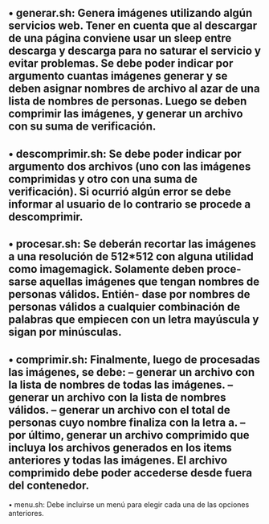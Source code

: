 • generar.sh: Genera imágenes utilizando algún servicios web. Tener
en cuenta que al descargar de una página conviene usar un sleep entre
descarga y descarga para no saturar el servicio y evitar problemas. Se debe
poder indicar por argumento cuantas imágenes generar y se deben asignar
nombres de archivo al azar de una lista de nombres de personas. Luego
se deben comprimir las imágenes, y generar un archivo con su suma de
verificación.
--------------------
• descomprimir.sh: Se debe poder indicar por argumento dos archivos (uno
con las imágenes comprimidas y otro con una suma de verificación). Si
ocurrió algún error se debe informar al usuario de lo contrario se procede
a descomprimir.
--------------------
• procesar.sh: Se deberán recortar las imágenes a una resolución de
512*512 con alguna utilidad como imagemagick. Solamente deben proce-
sarse aquellas imágenes que tengan nombres de personas válidos. Entién-
dase por nombres de personas válidos a cualquier combinación de palabras
que empiecen con un letra mayúscula y sigan por minúsculas.
---------------------
• comprimir.sh: Finalmente, luego de procesadas las imágenes, se debe:
– generar un archivo con la lista de nombres de todas las imágenes.
– generar un archivo con la lista de nombres válidos.
– generar un archivo con el total de personas cuyo nombre finaliza con
la letra a.
– por último, generar un archivo comprimido que incluya los archivos
generados en los items anteriores y todas las imágenes. El archivo
comprimido debe poder accederse desde fuera del contenedor.
---------------------
• menu.sh: Debe incluirse un menú para elegir cada una de las opciones
anteriores.
